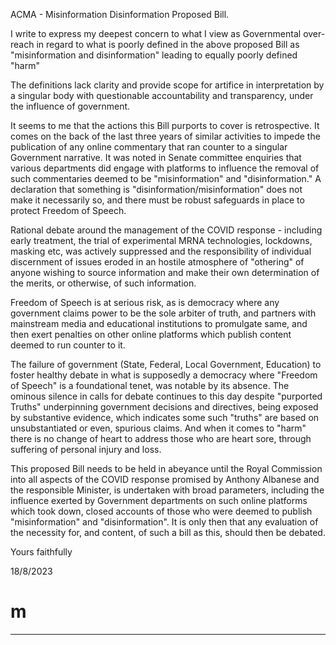 ACMA     - Misinformation Disinformation Proposed Bill.

I write to express my deepest concern to what I view as Governmental over-reach in regard
to what is poorly defined in the above proposed Bill as "misinformation and
disinformation" leading to equally poorly defined "harm"

The definitions lack clarity and provide scope for artifice in interpretation by a singular body
with questionable accountability and transparency, under the influence of government.

It seems to me that the actions this Bill purports to cover is retrospective. It comes on the
back of the last three years of similar activities to impede the publication of any online
commentary that ran counter to a singular Government narrative. It was noted in Senate
committee enquiries that various departments did engage with platforms to influence the
removal of such commentaries deemed to be "misinformation" and "disinformation." A
declaration that something is "disinformation/misinformation" does not make it necessarily
so, and there must be robust safeguards in place to protect Freedom of Speech.

Rational debate around the management of the COVID response        - including early
treatment, the trial of experimental MRNA technologies, lockdowns, masking etc, was
actively suppressed and the responsibility of individual discernment of issues eroded in an
hostile atmosphere of "othering" of anyone wishing to source information and make their
own determination of the merits, or otherwise, of such information.

Freedom of Speech is at serious risk, as is democracy where any government claims power
to be the sole arbiter of truth, and partners with mainstream media and educational
institutions to promulgate same, and then exert penalties on other online platforms which
publish content deemed to run counter to it.

The failure of government (State, Federal, Local Government, Education) to foster healthy
debate in what is supposedly a democracy where "Freedom of Speech" is a foundational
tenet, was notable by its absence. The ominous silence in calls for debate continues to this
day despite "purported Truths" underpinning government decisions and directives, being
exposed by substantive evidence, which indicates some such "truths" are based on
unsubstantiated or even, spurious claims. And when it comes to "harm" there is no change
of heart to address those who are heart sore, through suffering of personal injury and loss.

This proposed Bill needs to be held in abeyance until the Royal Commission into all aspects
of the COVID response promised by Anthony Albanese and the responsible Minister, is
undertaken with broad parameters, including the influence exerted by Government
departments on such online platforms which took down, closed accounts of those who were
deemed to publish "misinformation" and "disinformation". It is only then that any
evaluation of the necessity for, and content, of such a bill as this, should then be debated.

Yours faithfully

18/8/2023
# m


-----

